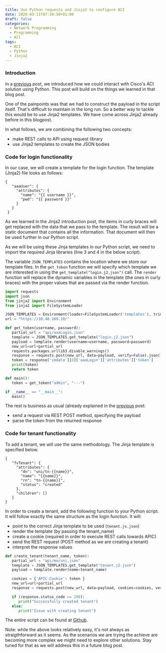 ```yaml
---
title: Use Python requests and Jinja2 to configure ACI
date: 2020-03-11T07:39:50+01:00
draft: false
categories:
  - Network Programming
  - Programming
  - All
tags:
  - ACI
  - Python
  - Jinja2
---
```


### Introduction
In a [previous](http://blog.wimwauters.com/development/2020-03-19/) post, we introduced how we could interact with Cisco's ACI solution using Python. This post will build on the things we learned in that blog post. 

One of the painpoints was that we had to construct the payload in the script itself. That's difficult to maintain in the long run. So a better way to tackle this would be to use Jinja2 templates. We have come across Jinja2 already before in this blogpost.

In what follows, we are combining the following two concepts:
- make REST calls to API using request library
- use Jinja2 templates to create the JSON bodies


### Code for login functionality
In our case, we will create a template for the login function. The template (Jinja2) file looks as follows:

```jinja
{
   "aaaUser": {
     "attributes": {
       "name": "{{ username }}",
       "pwd": "{{ password }}"
     }
   }
 }
```
As we learned in the Jinja2 introduction post, the items in curly braces will get replaced with the data that we pass to the template. The result will be a static document that contains all the information. That document will then be used further in our Python script.

As we will be using these Jinja templates in our Python script, we need to import the required Jinja libraries (line 3 and 4 in the below script).

The variable `JSON_TEMPLATES` contains the location where we store our template files. In the `get_token` function we will specify which template we are interested in using the `get_template("login.j2.json")` call. The `render` function will replace the dynamic variables in the template (the ones in curly braces) with the proper values that are passed via the render function.

```python
import requests
import json
from jinja2 import Environment
from jinja2 import FileSystemLoader

JSON_TEMPLATES = Environment(loader=FileSystemLoader('templates'), trim_blocks=True)
url = "https://10.48.109.10/"

def get_token(username, password):
   partial_url = "api/aaaLogin.json"
   template = JSON_TEMPLATES.get_template("login.j2.json")
   payload = template.render(username=username, password=password)
   new_url=url+partial_url
   requests.packages.urllib3.disable_warnings()
   response = requests.post(new_url, data=payload, verify=False).json()
   token = response['imdata'][0]['aaaLogin']['attributes']['token']
   print(token)
   return token

def main():
   token = get_token("admin", "---")

if __name__ == "__main__":
   main()
```
The rest is business as usual (already explained in the [previous](http://blog.wimwauters.com/development/2020-03-19/) post:

- send a request via REST POST method, specifying the payload
- parse the token from the returned response

### Code for tenant functionality
To add a tenant, we will use the same methodology. The Jinja template is specified below. 

```jinja
{
   "fvTenant": {
     "attributes": {
       "dn": "uni/tn-{{name}}",
       "name": "{{name}}",
       "rn": "tn-{{name}}",
       "status": "created"
     },
     "children": []
   }
}
```
In order to create a tenant, add the following function to your Python script. It will follow exactly the same structure as the login function. It will:

- point to the correct Jinja template to be used (`tenant.js.json`)
- render the template (by passing the tenant_name)
- create a cookie (required in order to execute REST calls towards APIC)
- send the REST request (POST method as we are creating a tenant)
- interpret the response values

```python
def create_tenant(tenant_name, token):
   partial_url = "api/mo/uni.json"
   template = JSON_TEMPLATES.get_template("tenant.j2.json")
   payload = template.render(name=tenant_name)

   cookies = {'APIC-Cookie': token }
   new_url=url+partial_url
   response = requests.post(new_url, data=payload, cookies=cookies, verify=False)

   if (response.status_code == 200):
      print("Successfully created tenant")
   else:
      print("Issue with creating tenant")
```
The entire script can be found at [Github](https://github.com/wiwa1978/blog-hugo-netlify-code/tree/master/ACI_Python_Requests_Jinja).

Note: while the above looks relatively easy, it's not always as straigthforward as it seems. As the scenarios we are trying the achieve are becoming more complex we might need to explore other solutions. Stay tuned for that as we will address this in a future blog post.